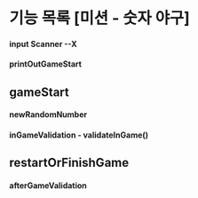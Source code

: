# 기능 목록   [미션 - 숫자 야구]

#### input Scanner --X
#### printOutGameStart

## gameStart
#### newRandomNumber
#### inGameValidation - validateInGame()

## restartOrFinishGame
#### afterGameValidation
#### 